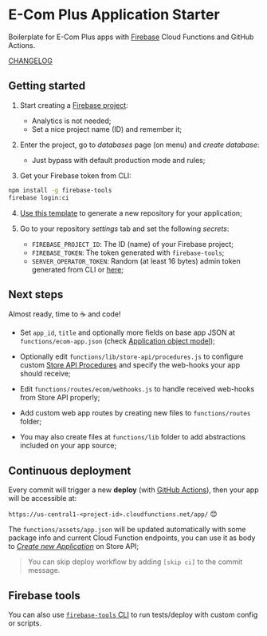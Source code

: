 # E-Com Plus Application Starter

Boilerplate for E-Com Plus apps with [Firebase](https://firebase.google.com/) Cloud Functions and GitHub Actions.

[CHANGELOG](https://github.com/ecomplus/application-starter/blob/master/CHANGELOG.md)

## Getting started

1. Start creating a [Firebase project](https://console.firebase.google.com/):
    - Analytics is not needed;
    - Set a nice project name (ID) and remember it;

2. Enter the project, go to _databases_ page (on menu) and _create database_:
    - Just bypass with default production mode and rules;

3. Get your Firebase token from CLI:
```bash
npm install -g firebase-tools
firebase login:ci
```

4. [Use this template](https://github.com/ecomplus/application-starter/generate) to generate a new repository for your application;

5. Go to your repository _settings_ tab and set the following _secrets_:
    - `FIREBASE_PROJECT_ID`: The ID (name) of your Firebase project;
    - `FIREBASE_TOKEN`: The token generated with `firebase-tools`;
    - `SERVER_OPERATOR_TOKEN`: Random (at least 16 bytes) admin token generated from CLI or [here](https://randomkeygen.com/);

## Next steps

Almost ready, time to :coffee: and code!

- Set `app_id`, `title` and optionally more fields on base app JSON at `functions/ecom-app.json` (check [Application object model](https://developers.e-com.plus/docs/api/#/store/applications/));

- Optionally edit `functions/lib/store-api/procedures.js` to configure custom [Store API Procedures](https://developers.e-com.plus/docs/api/#/store/procedures/) and specify the web-hooks your app should receive;

- Edit `functions/routes/ecom/webhooks.js` to handle received web-hooks from Store API properly;

- Add custom web app routes by creating new files to `functions/routes` folder;

- You may also create files at `functions/lib` folder to add abstractions included on your app source;

## Continuous deployment

Every commit will trigger a new **deploy** (with [GitHub Actions](/actions)), then your app will be accessible at:

`https://us-central1-<project-id>.cloudfunctions.net/app/` :blush:

The `functions/assets/app.json` will be updated automatically with some package info and current Cloud Function endpoints, you can use it as body to [_Create new Application_](https://developers.e-com.plus/docs/api/#/store/applications/new-application) on Store API;

> You can skip deploy workflow by adding `[skip ci]` to the commit message.

## Firebase tools

You can also use [`firebase-tools` CLI](https://firebase.google.com/docs/cli) to run tests/deploy with custom config or scripts.
